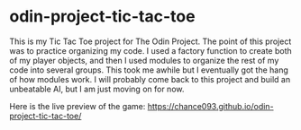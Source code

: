 # odin-project-tic-tac-toe
This is my Tic Tac Toe project for The Odin Project. The point of this project was to practice organizing my code. I used a factory function to create both of my player objects, and then I used modules to organize the rest of my code into several groups. This took me awhile but I eventually got the hang of how modules work. I will probably come back to this project and build an unbeatable AI, but I am just moving on for now.

Here is the live preview of the game: 
https://chance093.github.io/odin-project-tic-tac-toe/